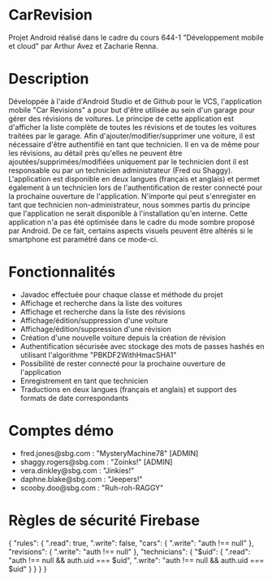 # CarRevision
Projet Android réalisé dans le cadre du cours 644-1 "Développement mobile et cloud" par Arthur Avez et Zacharie Renna.

<h1>Description</h1>
Développée à l'aide d'Android Studio et de Github pour le VCS, l'application mobile "Car Revisions" a pour but d'être utilisée au sein d'un garage pour gérer des révisions de voitures.
Le principe de cette application est d'afficher la liste complète de toutes les révisions et de toutes les voitures traitées par le garage.
Afin d'ajouter/modifier/supprimer une voiture, il est nécessaire d'être authentifié en tant que technicien.
Il en va de même pour les révisions, au détail près qu'elles ne peuvent être ajoutées/supprimées/modifiées uniquement par le technicien dont il est responsable ou par un technicien administrateur (Fred ou Shaggy).
L'application est disponible en deux langues (français et anglais) et permet également à un technicien lors de l'authentification de rester connecté pour la prochaine ouverture de l'application.
N'importe qui peut s'enregister en tant que technicien non-administrateur, nous sommes partis du principe que l'application ne serait disponible à l'installation qu'en interne.
Cette application n'a pas été optimisée dans le cadre du mode sombre proposé par Android. De ce fait, certains aspects visuels peuvent être altérés si le smartphone est paramétré dans ce mode-ci.

<h1>Fonctionnalités</h1>
<ul>
<li>Javadoc effectuée pour chaque classe et méthode du projet</li>
<li>Affichage et recherche dans la liste des voitures</li>
<li>Affichage et recherche dans la liste des révisions</li>
<li>Affichage/édition/suppression d'une voiture</li>
<li>Affichage/édition/suppression d'une révision</li>
<li>Création d'une nouvelle voiture depuis la création de révision</li>
<li>Authentification sécurisée avec stockage des mots de passes hashés en utilisant l'algorithme "PBKDF2WithHmacSHA1"</li>
<li>Possibilité de rester connecté pour la prochaine ouverture de l'application</li>
<li>Enregistrement en tant que technicien</li>
<li>Traductions en deux langues (français et anglais) et support des formats de date correspondants</li>
</ul>

<h1>Comptes démo</h1>
<ul>
<li>fred.jones@sbg.com : "MysteryMachine78" [ADMIN]</li>
<li>shaggy.rogers@sbg.com : "Zoinks!" [ADMIN]</li>
<li>vera.dinkley@sbg.com : "Jinkies!"</li>
<li>daphne.blake@sbg.com : "Jeepers!"</li>
<li>scooby.doo@sbg.com : "Ruh-roh-RAGGY"</li>
</ul>

<h1>Règles de sécurité Firebase</h1>
{
  "rules": {
    ".read": true,
    ".write": false,
    "cars": {
      ".write": "auth !== null"
    },
    "revisions": {
      ".write": "auth !== null"
    },
    "technicians": {
      "$uid": {
        ".read": "auth !== null && auth.uid === $uid",
        ".write": "auth !== null && auth.uid === $uid"
      }
    }
  }
}



